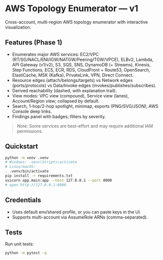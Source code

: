 # AWS Topology Enumerator — v1

Cross-account, multi-region AWS topology enumerator with interactive visualization.

## Features (Phase 1)
- Enumerates major AWS services: EC2/VPC (RT/SG/NACL/ENI/IGW/NATGW/Peering/TGW/VPCE), ELBv2, Lambda, API Gateway (v1/v2),
  S3, SQS, SNS, DynamoDB (+ Streams), Kinesis, Step Functions, ECS, ECR, RDS, CloudFront + Route53, OpenSearch, ElastiCache,
  MSK (Kafka), PrivateLink, VPN, Direct Connect.
- Resource edges (attach/belongs/targets) vs Network edges (ports/protocols) vs Data/Invoke edges (invokes/publishes/subscribes).
- Derived reachability (dashed, with explanation trail).
- View modes: VPC view (compound), Service view (lanes), Account/Region view; collapsed by default.
- Search, 1-hop/2-hop spotlight, minimap, exports (PNG/SVG/JSON), AWS Console deep links.
- Findings panel with badges; filters by severity.

> Note: Some services are best-effort and may require additional IAM permissions.

## Quickstart

```bash
python -m venv .venv
# Windows: .venv\Scripts\activate
# Linux/macOS:
. .venv/bin/activate
pip install -r requirements.txt
uvicorn app.main:app --host 127.0.0.1 --port 8000
# open http://127.0.0.1:8000
```

## Credentials
- Uses default env/shared profile, or you can paste keys in the UI.
- Supports multi-account via AssumeRole ARNs (comma-separated).

## Tests
Run unit tests:
```bash
python -m pytest -q
```
